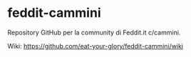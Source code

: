 # feddit-cammini
Repository GitHub per la community di Feddit.it c/cammini.

Wiki: https://github.com/eat-your-glory/feddit-cammini/wiki
